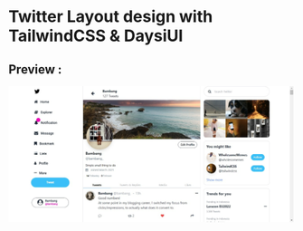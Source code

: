 # Twitter Layout design with TailwindCSS & DaysiUI 

## Preview :

![image](https://github.com/amrdevac/tailwindcss-twitter-layout/blob/main/Twitter.png?raw=true)
